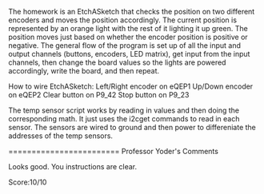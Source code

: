 The homework is an EtchASketch that checks the position on two different
encoders and moves the position accordingly. The current position is 
represented by an orange light with the rest of it lighting it up green. 
The position moves just based on whether the encoder position is positive
or negative. The general flow of the program is set up of all the input and 
output channels (buttons, encoders, LED matrix), get input from the input
channels, then change the board values so the lights are powered accordingly, 
write the board, and then repeat. 

How to wire EtchASketch: 
Left/Right encoder on eQEP1
Up/Down encoder on eQEP2
Clear button on P9_42
Stop button on P9_23

The temp sensor script works by reading in values and then doing the 
corresponding math. It just uses the i2cget commands to read in each 
sensor. The sensors are wired to ground and then power to differeniate
the addresses of the temp sensors. 

========================
Professor Yoder's Comments

Looks good.  You instructions are clear.

Score:10/10